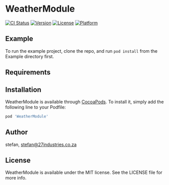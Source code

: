# WeatherModule

[![CI Status](https://img.shields.io/travis/stefan/WeatherModule.svg?style=flat)](https://travis-ci.org/stefan/WeatherModule)
[![Version](https://img.shields.io/cocoapods/v/WeatherModule.svg?style=flat)](https://cocoapods.org/pods/WeatherModule)
[![License](https://img.shields.io/cocoapods/l/WeatherModule.svg?style=flat)](https://cocoapods.org/pods/WeatherModule)
[![Platform](https://img.shields.io/cocoapods/p/WeatherModule.svg?style=flat)](https://cocoapods.org/pods/WeatherModule)

## Example

To run the example project, clone the repo, and run `pod install` from the Example directory first.

## Requirements

## Installation

WeatherModule is available through [CocoaPods](https://cocoapods.org). To install
it, simply add the following line to your Podfile:

```ruby
pod 'WeatherModule'
```

## Author

stefan, stefan@27industries.co.za

## License

WeatherModule is available under the MIT license. See the LICENSE file for more info.
